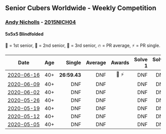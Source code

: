 ## Senior Cubers Worldwide - Weekly Competition
### [Andy Nicholls](../andy_nicholls.md) - [2015NICH04](https://www.worldcubeassociation.org/persons/2015NICH04?event=555bf)
#### 5x5x5 Blindfolded

🥇 = 1st senior, 🥈 = 2nd senior, 🥉 = 3rd senior, 🔥 = PR average, ⚡ = PR single.

| Date | Age | Single | Average | Awards | Solve 1 | Solve 2 | Solve 3 | Video |
| :--: | :--: | --: | --: | :--: | --: | --: | --: | :-- |
| [<span style="white-space: nowrap">2020-06-16</span>](../../results/555bf/2020-06-16.md) | 40+ | **26:59.43** | DNF | 🥈 ⚡ | DNF | DNF | **26:59.43** | [Link](https://www.facebook.com/events/208176410240808/permalink/210968409961608/) |
| [<span style="white-space: nowrap">2020-06-09</span>](../../results/555bf/2020-06-09.md) | 40+ | DNF | DNF |  | DNF | DNF | DNF | [Link](https://www.facebook.com/events/620460455211235/permalink/621384675118813/) |
| [<span style="white-space: nowrap">2020-06-02</span>](../../results/555bf/2020-06-02.md) | 40+ | DNF | DNF |  | DNF | DNF | DNF | [Link](https://www.facebook.com/events/323619661956372/permalink/324033151915023/) |
| [<span style="white-space: nowrap">2020-05-26</span>](../../results/555bf/2020-05-26.md) | 40+ | DNF | DNF |  | DNF | DNF | DNF | [Link](https://www.facebook.com/events/1531820936993798/permalink/1532250886950803/) |
| [<span style="white-space: nowrap">2020-05-19</span>](../../results/555bf/2020-05-19.md) | 40+ | DNF | DNF |  | DNF | DNF | DNF | [Link](https://www.facebook.com/events/2608037409484307/permalink/2609996269288421/) |
| [<span style="white-space: nowrap">2020-05-12</span>](../../results/555bf/2020-05-12.md) | 40+ | DNF | DNF |  | DNF | DNF | DNF | [Link](https://www.facebook.com/events/367340484222677/permalink/369587473997978/) |
| [<span style="white-space: nowrap">2020-05-05</span>](../../results/555bf/2020-05-05.md) | 40+ | DNF | DNF |  | DNF | DNF | DNF | [Link](https://www.facebook.com/events/2624652641189887/permalink/2627617554226729/) |


<!-- Global site tag (gtag.js) - Google Analytics -->
<script async src="https://www.googletagmanager.com/gtag/js?id=UA-86348435-3"></script>
<script>window.dataLayer = window.dataLayer || []; function gtag() {dataLayer.push(arguments);} gtag('js', new Date()); gtag('config', 'UA-86348435-3');</script>
